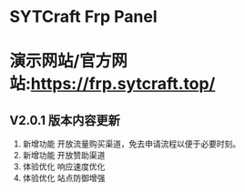 # SYTCraft Frp Panel
# 演示网站/官方网站:https://frp.sytcraft.top/

## V2.0.1 版本内容更新
1. 新增功能    开放流量购买渠道，免去申请流程以便于必要时刻。
2. 新增功能    开放赞助渠道
3. 体验优化    响应速度优化
4. 体验优化    站点防御增强
